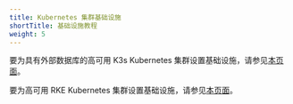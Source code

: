 ```yaml
---
title: Kubernetes 集群基础设施
shortTitle: 基础设施教程
weight: 5
---
```


要为具有外部数据库的高可用 K3s Kubernetes 集群设置基础设施，请参见[本页面](../how-to-guides/new-user-guides/infrastructure-setup/ha-k3s-kubernetes-cluster.md)。


要为高可用 RKE Kubernetes 集群设置基础设施，请参见[本页面](../how-to-guides/new-user-guides/infrastructure-setup/ha-rke1-kubernetes-cluster.md)。

